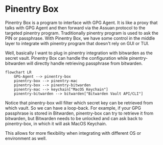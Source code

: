 # Pinentry Box

Pinentry Box is a program to interface with GPG Agent. It is like a proxy that talks with GPG Agent and then forward via the Assuan protocol to the targeted pinentry program. Traditionally pinentry program is used to ask the PIN or passphrase. With Pinentry Box, we have some control in the middle layer to integrate with pinentry program that doesn't rely on GUI or TUI.

Well, basically I want to plug in pinentry integration with bitwarden as the secret vault. Pinentry Box can handle the configuration while pinentry-bitwarden will directly handle retrieving passphrase from bitwarden.

```mermaid
flowchart LR
    GPG-Agent --> pinentry-box
    pinentry-box --> pinentry-mac
    pinentry-box --> pinentry-bitwarden
    pinentry-mac --> keychain["MacOS Keychain"]
    pinentry-bitwarden --> bitwarden["Bitwarden Vault API/CLI"]
```

Notice that pinentry-box will filter which secret key can be retrieved from which vault.
So we can have a loop-back. 
For example, if your GPG passphrase is stored in Bitwarden, pinentry-box can try to retrieve it from bitwarden, but Bitwarden needs to be unlocked and can ask back to pinentry-box, in which it will ask MacOS Keychain.

This allows for more flexibility when integrating with different OS or environment as well.
